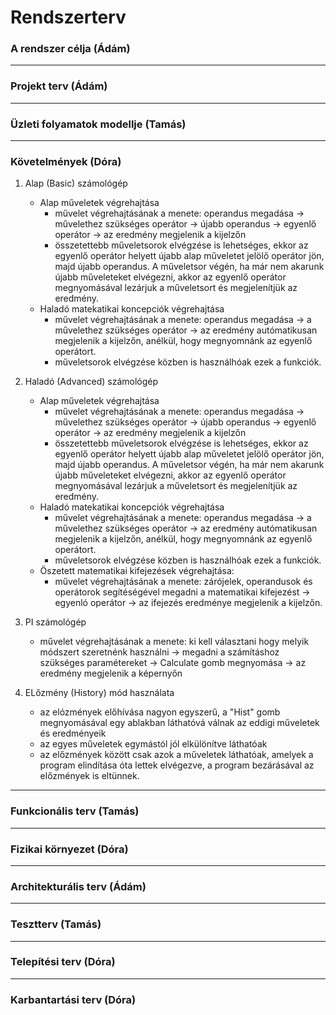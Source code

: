 # Rendszerterv


### A rendszer célja (Ádám)


---


### Projekt terv (Ádám)
	

---


### Üzleti folyamatok modellje (Tamás)


---


### Követelmények (Dóra)

1. Alap (Basic) számológép
    - Alap műveletek végrehajtása
        * művelet végrehajtásának a menete: operandus megadása -> művelethez szükséges operátor -> újabb operandus -> egyenlő operátor -> az eredmény megjelenik a kijelzőn
        * összetettebb műveletsorok elvégzése is lehetséges, ekkor az egyenlő operátor helyett újabb alap műveletet jelölő operátor jön, majd újabb operandus. A műveletsor végén, ha már nem akarunk újabb műveleteket elvégezni, akkor az egyenlő operátor megnyomásával lezárjuk a műveletsort és megjelenítjük az eredmény.
    - Haladó matekatikai koncepciók végrehajtása
        * művelet végrehajtásának a menete: operandus megadása -> a művelethez szükséges operátor -> az eredmény autómatikusan megjelenik a kijelzőn, anélkül, hogy megnyomnánk az egyenlő operátort.
        * műveletsorok elvégzése közben is használhóak ezek a funkciók.
2. Haladó (Advanced) számológép
    - Alap műveletek végrehajtása
        * művelet végrehajtásának a menete: operandus megadása -> művelethez szükséges operátor -> újabb operandus -> egyenlő operátor -> az eredmény megjelenik a kijelzőn
        * összetettebb műveletsorok elvégzése is lehetséges, ekkor az egyenlő operátor helyett újabb alap műveletet jelölő operátor jön, majd újabb operandus. A műveletsor végén, ha már nem akarunk újabb műveleteket elvégezni, akkor az egyenlő operátor megnyomásával lezárjuk a műveletsort és megjelenítjük az eredmény.
    - Haladó matekatikai koncepciók végrehajtása
        * művelet végrehajtásának a menete: operandus megadása -> a művelethez szükséges operátor -> az eredmény autómatikusan megjelenik a kijelzőn, anélkül, hogy megnyomnánk az egyenlő operátort.
        * műveletsorok elvégzése közben is használhóak ezek a funkciók.
    - Öszetett matematikai kifejezések végrehajtása:
        * művelet végrehajtásának a menete: zárójelek, operandusok és operátorok segítéségével megadni a matematikai kifejezést -> egyenló operátor -> az ifejezés eredménye megjelenik a kijelzőn.
3. PI számológép
    - művelet végrehajtásának a menete: ki kell választani hogy melyik módszert szeretnénk használni -> megadni a számításhoz szükséges paramétereket -> Calculate gomb megnyomása -> az eredmény megjelenik a képernyőn


3. ELőzmény (History) mód használata
    - az elózmények előhívása nagyon egyszerű, a "Hist" gomb megnyomásával egy ablakban láthatóvá válnak az eddigi műveletek és eredményeik
    - az egyes műveletek egymástól jól elkülönítve láthatóak
    - az előzmények között csak azok a műveletek láthatóak, amelyek a program elindítása óta lettek elvégezve, a program bezárásával az előzmények is eltünnek.

--- 


### Funkcionális terv (Tamás)


---


### Fizikai környezet (Dóra)


---


### Architekturális terv (Ádám)


---

### Tesztterv (Tamás)


---


### Telepítési terv (Dóra)


---


### Karbantartási terv (Dóra)

